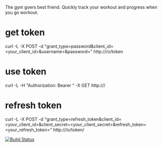 The gym goers best friend. Quickly track your workout and progress when you go workout.

get token
=========
curl -L -X POST -d "grant_type=password&client_id=<your_client_id>&username=<username>&password=<password>” http://<url>/o/token 

use token
=========
curl -L -H "Authorization: Bearer <token>“ -X GET http://<url>/<endpoint>

refresh token
=============
curl -L -X POST -d "grant_type=refresh_token&client_id=<your_client_id>&client_secret=<your_client_secret>&refresh_token=<your_refresh_token>" http://<url>/o/token/


[![Build Status](https://semaphoreci.com/api/v1/projects/12d10e5f-41fe-4596-aad9-e7934b2612b4/645193/shields_badge.svg)](https://semaphoreci.com/ashtonpaul/gymmate)